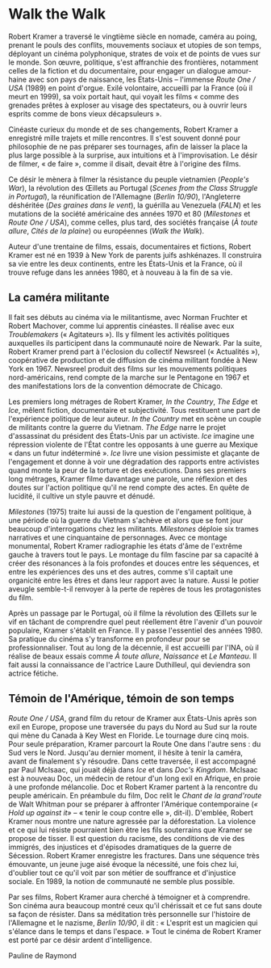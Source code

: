 # Walk the Walk

Robert Kramer a traversé le vingtième siècle en nomade, caméra au poing, prenant le pouls des conflits, mouvements sociaux et utopies de son temps, déployant un cinéma polyphonique, strates de voix et de points de vues sur le monde. Son œuvre, politique, s'est affranchie des frontières, notamment celles de la fiction et du documentaire, pour engager un dialogue amour-haine avec son pays de naissance, les Etats-Unis – l'immense _Route One / USA_ (1989) en point d'orgue. Exilé volontaire, accueilli par la France (où il meurt en 1999), sa voix portait haut, qui voyait les films « comme des grenades prêtes à exploser au visage des spectateurs, ou à ouvrir leurs esprits comme de bons vieux décapsuleurs ».

Cinéaste curieux du monde et de ses changements, Robert Kramer a enregistré mille trajets et mille rencontres. Il s'est souvent donné pour philosophie de ne pas préparer ses tournages, afin de laisser la place la plus large possible à la surprise, aux intuitions et à l'improvisation. Le désir de filmer, « de faire », comme il disait, devait être à l'origine des films.

Ce désir le mènera à filmer la résistance du peuple vietnamien (_People's War_), la révolution des Œillets au Portugal (_Scenes from the Class Struggle in Portugal_), la réunification de l'Allemagne (_Berlin 10/90_), l'Angleterre déshéritée (_Des graines dans le vent_), la guérilla au Venezuela (_FALN_) et les mutations de la société américaine des années 1970 et 80 (_Milestones_ et _Route One / USA_), comme celles, plus tard, des sociétés française (_À toute allure_, _Cités de la plaine_) ou européennes (_Walk the Walk_).

Auteur d'une trentaine de films, essais, documentaires et fictions, Robert Kramer est né en 1939 à New York de parents juifs ashkénazes. Il construira sa vie entre les deux continents, entre les États-Unis et la France, où il trouve refuge dans les années 1980, et à nouveau à la fin de sa vie.

## La caméra militante

Il fait ses débuts au cinéma via le militantisme, avec Norman Fruchter et Robert Machover, comme lui apprentis cinéastes. Il réalise avec eux _Troublemakers_ (« Agitateurs »). Ils y filment les activités politiques auxquelles ils participent dans la communauté noire de Newark. Par la suite, Robert Kramer prend part à l'éclosion du collectif Newsreel (« Actualités »), coopérative de production et de diffusion de cinéma militant fondée à New York en 1967. Newsreel produit des films sur les mouvements politiques nord-américains, rend compte de la marche sur le Pentagone en 1967 et des manifestations lors de la convention démocrate de Chicago.

Les premiers long métrages de Robert Kramer, _In the Country_, _The Edge_ et _Ice_, mêlent fiction, documentaire et subjectivité. Tous restituent une part de l'expérience politique de leur auteur. _In the Country_ met en scène un couple de militants contre la guerre du Vietnam. _The Edge_ narre le projet d'assassinat du président des États-Unis par un activiste. _Ice_ imagine une répression violente de l'État contre les opposants à une guerre au Mexique « dans un futur indéterminé ». _Ice_ livre une vision pessimiste et glaçante de l'engagement et donne à voir une dégradation des rapports entre activistes quand monte la peur de la torture et des exécutions. Dans ses premiers long métrages, Kramer filme davantage une parole, une réflexion et des doutes sur l'action politique qu'il ne rend compte des actes. En quête de lucidité, il cultive un style pauvre et dénudé.

_Milestones_ (1975) traite lui aussi de la question de l'engament politique, à une période où la guerre du Vietnam s'achève et alors que se font jour beaucoup d'interrogations chez les militants. _Milestones_ déploie six trames narratives et une cinquantaine de personnages. Avec ce montage monumental, Robert Kramer radiographie les états d'âme de l'extrême gauche à travers tout le pays. Le montage du film fascine par sa capacité à créer des résonances à la fois profondes et douces entre les séquences, et entre les expériences des uns et des autres, comme s'il captait une organicité entre les êtres et dans leur rapport avec la nature. Aussi le potier aveugle semble-t-il renvoyer à la perte de repères de tous les protagonistes du film.

Après un passage par le Portugal, où il filme la révolution des Œillets sur le vif en tâchant de comprendre quel peut réellement être l'avenir d'un pouvoir populaire, Kramer s'établit en France. Il y passe l'essentiel des années 1980. Sa pratique du cinéma s'y transforme en profondeur pour se professionnaliser. Tout au long de la décennie, il est accueilli par l'INA, où il réalise de beaux essais comme _À toute allure_, _Naissance_ et _Le Manteau_. Il fait aussi la connaissance de l'actrice Laure Duthilleul, qui deviendra son actrice fétiche.

## Témoin de l'Amérique, témoin de son temps

_Route One / USA_, grand film du retour de Kramer aux États-Unis après son exil en Europe, propose une traversée du pays du Nord au Sud sur la route qui mène du Canada à Key West en Floride. Le tournage dure cinq mois. Pour seule préparation, Kramer parcourt la Route One dans l'autre sens : du Sud vers le Nord. Jusqu'au dernier moment, il hésite à tenir la caméra, avant de finalement s'y résoudre. Dans cette traversée, il est accompagné par Paul McIsaac, qui jouait déjà dans _Ice_ et dans _Doc's Kingdom_. McIsaac est à nouveau Doc, un médecin de retour d'un long exil en Afrique, en proie à une profonde mélancolie. Doc et Robert Kramer partent à la rencontre du peuple américain. En préambule du film, Doc relit le _Chant de la grand'route_ de Walt Whitman pour se préparer à affronter l'Amérique contemporaine (_« Hold up against it»_ – « tenir le coup contre elle », dit-il). D'emblée, Robert Kramer nous montre une nature agressée par la déforestation. La violence et ce qui lui résiste pourraient bien être les fils souterrains que Kramer se propose de tisser. Il est question du racisme, des conditions de vie des immigrés, des injustices et d'épisodes dramatiques de la guerre de Sécession. Robert Kramer enregistre les fractures. Dans une séquence très émouvante, un jeune juge aisé évoque la nécessité, une fois chez lui, d'oublier tout ce qu'il voit par son métier de souffrance et d'injustice sociale. En 1989, la notion de communauté ne semble plus possible.

Par ses films, Robert Kramer aura cherché à témoigner et à comprendre. Son cinéma aura beaucoup montré ceux qu'il chérissait et ce fut sans doute sa façon de résister. Dans sa méditation très personnelle sur l'histoire de l'Allemagne et le nazisme, _Berlin 10/90_, il dit : « L'esprit est un magicien qui s'élance dans le temps et dans l'espace. » Tout le cinéma de Robert Kramer est porté par ce désir ardent d'intelligence.

Pauline de Raymond
